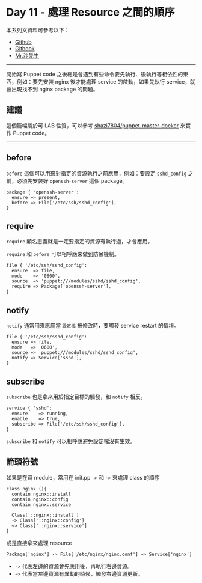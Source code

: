 # Day 11 - 處理 Resource 之間的順序

本系列文資料可參考以下：

- [Github](https://github.com/shazi7804/ops-puppet-30-days)
- [Gitbook](https://gitbook.com/book/shazi7804/puppet-manage-guide/details)
- [Mr.沙先生](https://shazi.info)

---

開始寫 Puppet code 之後總是會遇到有些命令要先執行、後執行等相依性的東西，例如：要先安裝 nginx 後才能處理 service 的啟動，如果先執行 service，就會出現找不到 nginx package 的問題。

## 建議

這個篇幅屬於可 LAB 性質，可以參考 [shazi7804/puppet-master-docker](https://github.com/shazi7804/puppet-master-docker) 來實作 Puppet code。

---


## before

`before` 這個可以用來對指定的資源執行之前應用，例如：要設定 `sshd_config` 之前，必須先安裝好 `openssh-server` 這個 package。

```puppet
package { 'openssh-server':
  ensure => present,
  before => File['/etc/ssh/sshd_config'],
}
```

## require

`require` 顧名思義就是一定要指定的資源有執行過，才會應用。

`require` 和 `before` 可以相呼應來做到防呆機制。

```puppet
file { '/etc/ssh/sshd_config':
  ensure  => file,
  mode    => '0600',
  source  => 'puppet:///modules/sshd/sshd_config',
  require => Package['openssh-server'],
}
```

## notify

`notify` 通常用來應用當 `設定檔` 被修改時，要觸發 service restart 的情境。

```puppet
file { '/etc/ssh/sshd_config':
  ensure => file,
  mode   => '0600',
  source => 'puppet:///modules/sshd/sshd_config',
  notify => Service['sshd'],
}
```

## subscribe

`subscribe` 也是拿來用於指定目標的觸發，和 `notify` 相反。

```puppet
service { 'sshd':
  ensure    => running,
  enable    => true,
  subscribe => File['/etc/ssh/sshd_config'],
}
```

`subscribe` 和 `notify` 可以相呼應避免設定檔沒有生效。



## 箭頭符號

如果是在寫 module，常用在 init.pp `->` 和 `~>` 來處理 class 的順序

```puppet
class nginx (){
  contain nginx::install
  contain nginx::config
  contain nginx::service

  Class['::nginx::install']
  -> Class['::nginx::config']
  ~> Class['::nginx::service']
}
```

或是直接拿來處理 resource

```puppet
Package['nginx'] -> File['/etc/nginx/nginx.conf'] ~> Service['nginx']
```


- `->` 代表左邊的資源會先應用後，再執行右邊資源。
- `~>` 代表當左邊資源有異動的時候，觸發右邊資源更新。